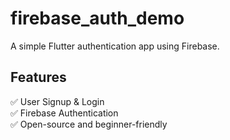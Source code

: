 # firebase_auth_demo
A simple Flutter authentication app using Firebase.

## Features
✅ User Signup & Login  
✅ Firebase Authentication  
✅ Open-source and beginner-friendly  

